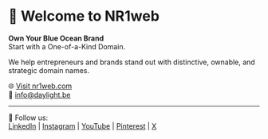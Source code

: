 # 👋 Welcome to NR1web

**Own Your Blue Ocean Brand**  
Start with a One-of-a-Kind Domain.

We help entrepreneurs and brands stand out with distinctive, ownable, and strategic domain names.

🌐 [Visit nr1web.com](https://nr1web.com)  
📩 info@daylight.be

---
🚀 Follow us:  
[LinkedIn](https://www.linkedin.com/company/nr1web) | [Instagram](https://www.instagram.com/nr1web) | [YouTube](https://www.youtube.com/@nr1webcom) | [Pinterest](https://www.pinterest.com/nr1web) | [X](https://twitter.com/nr1webcom)
